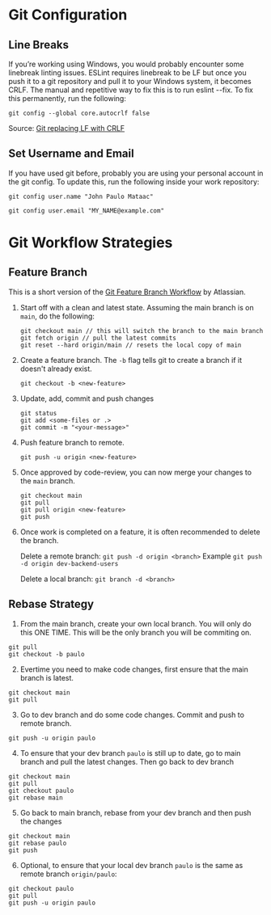 # Git Configuration

## Line Breaks

If you’re working using Windows, you would probably encounter some linebreak linting issues. ESLint requires linebreak to be LF but once you push it to a git repository and pull it to your Windows system, it becomes CRLF. The manual and repetitive way to fix this is to run eslint --fix. To fix this permanently, run the following:

```
git config --global core.autocrlf false
```

Source: [Git replacing LF with CRLF](https://stackoverflow.com/questions/1967370/git-replacing-lf-with-crlf)

## Set Username and Email

If you have used git before, probably you are using your personal account in the git config. To update this, run the following inside your work repository:

```
git config user.name "John Paulo Mataac"

git config user.email "MY_NAME@example.com"
```


# Git Workflow Strategies

## Feature Branch

This is a short version of the [Git Feature Branch Workflow](https://www.atlassian.com/git/tutorials/comparing-workflows/feature-branch-workflow) by Atlassian.

1. Start off with a clean and latest state. Assuming the main branch is on `main`, do the following:

    ```
    git checkout main // this will switch the branch to the main branch
    git fetch origin // pull the latest commits
    git reset --hard origin/main // resets the local copy of main
    ```

2. Create a feature branch. The `-b` flag tells git to create a branch if it doesn't already exist.

    ```
    git checkout -b <new-feature>
    ```

3. Update, add, commit and push changes

    ```
    git status
    git add <some-files or .>
    git commit -m "<your-message>"
    ```

4. Push feature branch to remote. 

    ```
    git push -u origin <new-feature>
    ```

5. Once approved by code-review, you can now merge your changes to the `main` branch.

    ```
    git checkout main
    git pull
    git pull origin <new-feature>
    git push
    ```

6. Once work is completed on a feature, it is often recommended to delete the branch.

    Delete a remote branch:
     `git push -d origin <branch>`
    Example
     `git push -d origin dev-backend-users `

    Delete a local branch:
     `git branch -d <branch>`



## Rebase Strategy

1. From the main branch, create your own local branch. You will only do this ONE TIME. This will be the only branch you will be commiting on.

```
git pull
git checkout -b paulo
```

2. Evertime you need to make code changes, first ensure that the main branch is latest.

```
git checkout main
git pull
```

3. Go to dev branch and  do some code changes. Commit and push to remote branch. 
```
git push -u origin paulo
```

4. To ensure that your dev branch `paulo` is still up to date, go to main branch and pull the latest changes. Then go back to dev branch
```
git checkout main
git pull
git checkout paulo
git rebase main
```

5. Go back to main branch, rebase from your dev branch and then push the changes
```
git checkout main
git rebase paulo
git push
```

6. Optional, to ensure that your local dev branch `paulo` is the same as remote branch `origin/paulo`:
```
git checkout paulo
git pull
git push -u origin paulo
```
